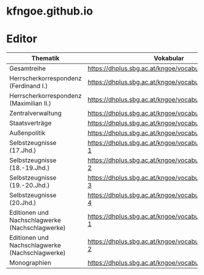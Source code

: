 # kfngoe.github.io

# Editor

| Thematik                                        | Vokabular                                              |
|-------------------------------------------------|--------------------------------------------------------|
| Gesamtreihe                                     | https://dhplus.sbg.ac.at/kngoe/vocabulary#             |
| Herrscherkorrespondenz (Ferdinand I.)           | https://dhplus.sbg.ac.at/kngoe/vocabulary#HerrKorr-1   |
| Herrscherkorrespondenz (Maximilian II.)         | https://dhplus.sbg.ac.at/kngoe/vocabulary#HerrKorr-2   |
| Zentralverwaltung                               | https://dhplus.sbg.ac.at/kngoe/vocabulary#ZentrVerw    |
| Staatsverträge                                  | https://dhplus.sbg.ac.at/kngoe/vocabulary#OeStVertr    |
| Außenpolitik                                    | https://dhplus.sbg.ac.at/kngoe/vocabulary#AusPol       |
| Selbstzeugnisse (17.Jhd.)                       | https://dhplus.sbg.ac.at/kngoe/vocabulary#SelbstZeug-1 |
| Selbstzeugnisse (18.-19.Jhd.)                   | https://dhplus.sbg.ac.at/kngoe/vocabulary#SelbstZeug-2 |
| Selbstzeugnisse (19.-20.Jhd.)                   | https://dhplus.sbg.ac.at/kngoe/vocabulary#SelbstZeug-3 |
| Selbstzeugnisse (20.Jhd.)                       | https://dhplus.sbg.ac.at/kngoe/vocabulary#SelbstZeug-4 |
| Editionen und Nachschlagwerke (Nachschlagwerke) | https://dhplus.sbg.ac.at/kngoe/vocabulary#NwerkeEdit-1 |
| Editionen und Nachschlagwerke (Nachschlagwerke) | https://dhplus.sbg.ac.at/kngoe/vocabulary#NwerkeEdit-2 |
| Monographien                                    | https://dhplus.sbg.ac.at/kngoe/vocabulary#Mono         |